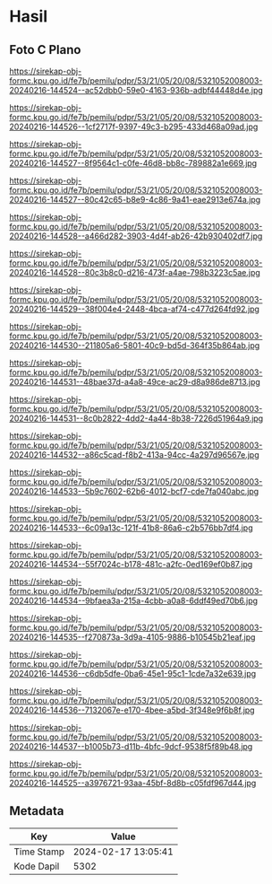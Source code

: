 # Hasil

## Foto C Plano

https://sirekap-obj-formc.kpu.go.id/fe7b/pemilu/pdpr/53/21/05/20/08/5321052008003-20240216-144524--ac52dbb0-59e0-4163-936b-adbf44448d4e.jpg

https://sirekap-obj-formc.kpu.go.id/fe7b/pemilu/pdpr/53/21/05/20/08/5321052008003-20240216-144526--1cf2717f-9397-49c3-b295-433d468a09ad.jpg

https://sirekap-obj-formc.kpu.go.id/fe7b/pemilu/pdpr/53/21/05/20/08/5321052008003-20240216-144527--8f9564c1-c0fe-46d8-bb8c-789882a1e669.jpg

https://sirekap-obj-formc.kpu.go.id/fe7b/pemilu/pdpr/53/21/05/20/08/5321052008003-20240216-144527--80c42c65-b8e9-4c86-9a41-eae2913e674a.jpg

https://sirekap-obj-formc.kpu.go.id/fe7b/pemilu/pdpr/53/21/05/20/08/5321052008003-20240216-144528--a466d282-3903-4d4f-ab26-42b930402df7.jpg

https://sirekap-obj-formc.kpu.go.id/fe7b/pemilu/pdpr/53/21/05/20/08/5321052008003-20240216-144528--80c3b8c0-d216-473f-a4ae-798b3223c5ae.jpg

https://sirekap-obj-formc.kpu.go.id/fe7b/pemilu/pdpr/53/21/05/20/08/5321052008003-20240216-144529--38f004e4-2448-4bca-af74-c477d264fd92.jpg

https://sirekap-obj-formc.kpu.go.id/fe7b/pemilu/pdpr/53/21/05/20/08/5321052008003-20240216-144530--211805a6-5801-40c9-bd5d-364f35b864ab.jpg

https://sirekap-obj-formc.kpu.go.id/fe7b/pemilu/pdpr/53/21/05/20/08/5321052008003-20240216-144531--48bae37d-a4a8-49ce-ac29-d8a986de8713.jpg

https://sirekap-obj-formc.kpu.go.id/fe7b/pemilu/pdpr/53/21/05/20/08/5321052008003-20240216-144531--8c0b2822-4dd2-4a44-8b38-7226d51964a9.jpg

https://sirekap-obj-formc.kpu.go.id/fe7b/pemilu/pdpr/53/21/05/20/08/5321052008003-20240216-144532--a86c5cad-f8b2-413a-94cc-4a297d96567e.jpg

https://sirekap-obj-formc.kpu.go.id/fe7b/pemilu/pdpr/53/21/05/20/08/5321052008003-20240216-144533--5b9c7602-62b6-4012-bcf7-cde7fa040abc.jpg

https://sirekap-obj-formc.kpu.go.id/fe7b/pemilu/pdpr/53/21/05/20/08/5321052008003-20240216-144533--6c09a13c-121f-41b8-86a6-c2b576bb7df4.jpg

https://sirekap-obj-formc.kpu.go.id/fe7b/pemilu/pdpr/53/21/05/20/08/5321052008003-20240216-144534--55f7024c-b178-481c-a2fc-0ed169ef0b87.jpg

https://sirekap-obj-formc.kpu.go.id/fe7b/pemilu/pdpr/53/21/05/20/08/5321052008003-20240216-144534--9bfaea3a-215a-4cbb-a0a8-6ddf49ed70b6.jpg

https://sirekap-obj-formc.kpu.go.id/fe7b/pemilu/pdpr/53/21/05/20/08/5321052008003-20240216-144535--f270873a-3d9a-4105-9886-b10545b21eaf.jpg

https://sirekap-obj-formc.kpu.go.id/fe7b/pemilu/pdpr/53/21/05/20/08/5321052008003-20240216-144536--c6db5dfe-0ba6-45e1-95c1-1cde7a32e639.jpg

https://sirekap-obj-formc.kpu.go.id/fe7b/pemilu/pdpr/53/21/05/20/08/5321052008003-20240216-144536--7132067e-e170-4bee-a5bd-3f348e9f6b8f.jpg

https://sirekap-obj-formc.kpu.go.id/fe7b/pemilu/pdpr/53/21/05/20/08/5321052008003-20240216-144537--b1005b73-d11b-4bfc-9dcf-9538f5f89b48.jpg

https://sirekap-obj-formc.kpu.go.id/fe7b/pemilu/pdpr/53/21/05/20/08/5321052008003-20240216-144525--a3976721-93aa-45bf-8d8b-c05fdf967d44.jpg


## Metadata

| Key        | Value               |
| ---------- | ------------------- |
| Time Stamp | 2024-02-17 13:05:41 |
| Kode Dapil | 5302                |



